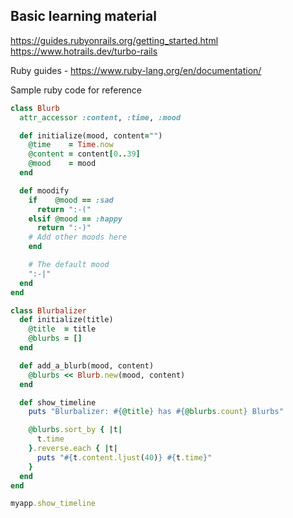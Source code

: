 ## Basic learning material

https://guides.rubyonrails.org/getting_started.html
https://www.hotrails.dev/turbo-rails

Ruby guides - https://www.ruby-lang.org/en/documentation/ 

Sample ruby code for reference 

```ruby
class Blurb
  attr_accessor :content, :time, :mood

  def initialize(mood, content="")
    @time    = Time.now
    @content = content[0..39]
    @mood    = mood
  end

  def moodify
    if    @mood == :sad
      return ":-("
    elsif @mood == :happy
      return ":-)"
    # Add other moods here
    end

    # The default mood
    ":-|"
  end
end

class Blurbalizer
  def initialize(title)
    @title  = title
    @blurbs = []
  end

  def add_a_blurb(mood, content)
    @blurbs << Blurb.new(mood, content)
  end

  def show_timeline
    puts "Blurbalizer: #{@title} has #{@blurbs.count} Blurbs"

    @blurbs.sort_by { |t|
      t.time
    }.reverse.each { |t|
      puts "#{t.content.ljust(40)} #{t.time}"
    }
  end
end

myapp.show_timeline
```